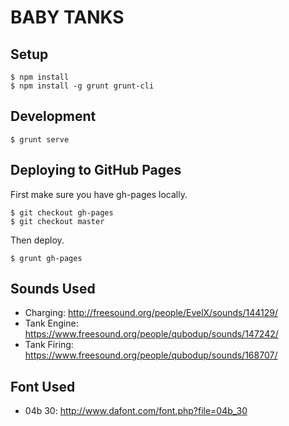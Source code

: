 # BABY TANKS

## Setup

    $ npm install
    $ npm install -g grunt grunt-cli

## Development

    $ grunt serve

## Deploying to GitHub Pages

First make sure you have gh-pages locally.

    $ git checkout gh-pages
    $ git checkout master

Then deploy.

    $ grunt gh-pages

## Sounds Used

- Charging: http://freesound.org/people/EvelX/sounds/144129/
- Tank Engine: https://www.freesound.org/people/qubodup/sounds/147242/
- Tank Firing: https://www.freesound.org/people/qubodup/sounds/168707/

## Font Used

- 04b 30: http://www.dafont.com/font.php?file=04b_30
